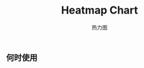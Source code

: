 ﻿---
category: Components
type: 图表
title: Heatmap Chart
subtitle: 热力图
cols: 1
cover: 
---



## 何时使用

